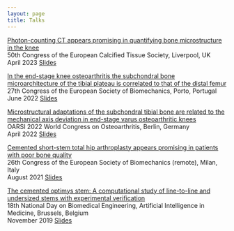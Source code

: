 ```yaml
---
layout: page
title: Talks
---
```


<a href="https://scholar.google.com/citations?view_op=view_citation&hl=en&user=C-ZuElMAAAAJ&sortby=pubdate&citation_for_view=C-ZuElMAAAAJ:Y0pCki6q_DkC">Photon-counting CT appears promising in quantifying bone microstructure in the knee </a>
<br>
<i class="fa fa-map-marker-alt"></i> 50th Congress of the European Calcified Tissue Society, Liverpool, UK
<br>
<i class="fa fa-calendar"></i> April 2023 <i class="fa fa-file-powerpoint"></i> [Slides](/files/slides/F.Azari-ECTS-2023.pdf)

<a href="https://scholar.google.com/citations?view_op=view_citation&hl=en&user=C-ZuElMAAAAJ&citation_for_view=C-ZuElMAAAAJ:qjMakFHDy7sC">In the end-stage knee osteoarthritis the subchondral bone microarchitecture of the tibial plateau is correlated to that of the distal femur </a>
<br>
<i class="fa fa-map-marker-alt"></i> 27th Congress of the European Society of Biomechanics, Porto, Portugal
<br>
<i class="fa fa-calendar"></i> June 2022 <i class="fa fa-file-powerpoint"></i> [Slides](/files/slides/F.Azari-ESB-2022.pdf)

<a href="https://scholar.google.com/citations?view_op=view_citation&hl=en&user=C-ZuElMAAAAJ&citation_for_view=C-ZuElMAAAAJ:qjMakFHDy7sC">Microstructural adaptations of the subchondral tibial bone are related to the mechanical axis deviation in end-stage varus osteoarthritic knees </a>
<br>
<i class="fa fa-map-marker-alt"></i> OARSI 2022 World Congress on Osteoarthritis, Berlin, Germany
<br>
<i class="fa fa-calendar"></i> April 2022 <i class="fa fa-file-powerpoint"></i> [Slides](/files/slides/F.Azari-OARSI-2022.pdf)

<a href="https://scholar.google.com/citations?view_op=view_citation&hl=en&user=C-ZuElMAAAAJ&citation_for_view=C-ZuElMAAAAJ:9yKSN-GCB0IC">Cemented short-stem total hip arthroplasty appears promising in patients with poor bone quality </a>
<br>
<i class="fa fa-map-marker-alt"></i> 26th Congress of the European Society of Biomechanics (remote), Milan, Italy 
<br>
<i class="fa fa-calendar"></i> August 2021 <i class="fa fa-file-powerpoint"></i> [Slides](/files/slides/F.Azari-ESB-2021.pdf)

<a href="https://scholar.google.com/citations?view_op=view_citation&hl=en&user=C-ZuElMAAAAJ&citation_for_view=C-ZuElMAAAAJ:zYLM7Y9cAGgC">The cemented optimys stem: A computational study of line-to-line and undersized stems with experimental verification 
 </a>
<br>
<i class="fa fa-map-marker-alt"></i> 18th National Day on Biomedical Engineering, Artificial Intelligence in Medicine, Brussels, Belgium
<br>
<i class="fa fa-calendar"></i> November 2019 <i class="fa fa-file-powerpoint"></i> [Slides](/files/slides/F.Azari-NatDayBMe2019.pdf) 


